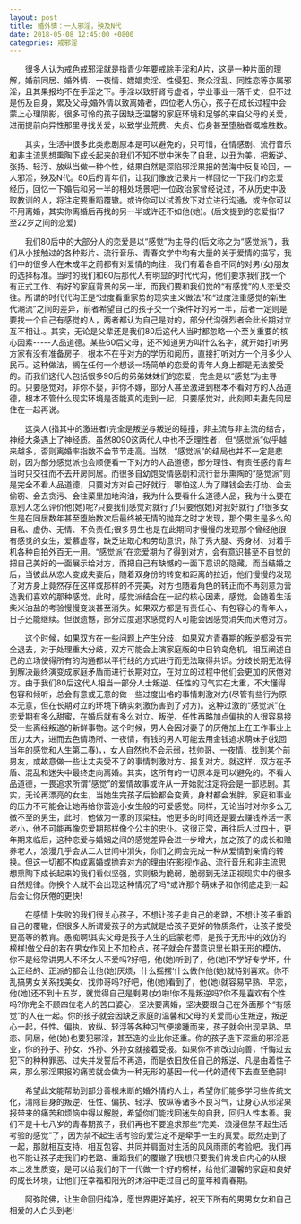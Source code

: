 ```yaml
---
layout: post
title: 婚外情：一人邪淫，殃及N代
date: 2018-05-08 12:45:00 +0800
categories: 戒邪淫
---
```


　　很多人认为戒色戒邪淫就是指青少年要戒除手淫和A片，这是一种片面的理解，婚前同居、婚外情、一夜情、嫖娼卖淫、性侵犯、聚众淫乱、同性恋等亦属邪淫，且其果报均不在手淫之下。手淫以致肝肾亏虚者，学业事业一落千丈，但不过是伤及自身，累及父母;婚外情以致离婚者，四位老人伤心，孩子在成长过程中会蒙上心理阴影，很多可怜的孩子因缺乏温馨的家庭环境和足够的来自父母的关爱，进而提前向异性那里寻找关爱，以致学业荒费、失贞、伤身甚至堕胎者概难胜数。
　　其实，生活中很多此类悲剧原本是可以避免的，只可惜，在情感剧、流行音乐和非主流思想熏陶下成长起来的我们不知不觉中迷失了自我，以丑为美，把叛逆、张扬、轻浮、放纵当做一种个性，结果自然是深陷邪淫果报的苦海中反复轮回，一人邪淫，殃及N代。80后的青年们，让我们像放记录片一样回忆一下我们的恋爱经历，回忆一下婚后和另一半的相处场景吧!一位政治家曾经说过，不从历史中汲取教训的人，将注定要重蹈覆辙。或许你可以试着放下对立进行沟通，或许你可以不用离婚，其实你离婚后再找的另一半或许还不如他(她)。(后文提到的恋爱指17至22岁之间的恋爱)
　　我们80后中的大部分人的恋爱是以“感觉”为主导的(后文称之为“感觉派”)，我们从小接触过的各种影片、流行音乐、青春文学中均有大量的关于爱情的描写，我们中的很多人在未成年之前都有对爱情的向往，我们有着各自不同的对男(女)朋友的选择标准。当时的我们和60后那代人有明显的时代代沟，他们要求我们找一个有正式工作、有好的家庭背景的另一半，而我们要和我们觉的“有感觉”的人恋爱交往。所谓的时代代沟正是“过度看重家势的现实主义做法”和“过度注重感觉的新生代潮流”之间的差异，前者希望自己的孩子交一个条件好的另一半，后者一定则是要找一个自己有感觉的人，两者都认为自己是对的，部分代沟强烈者会此长期对立互不相让.。其实，无论是父辈还是我们80后这代人当时都忽略一个至关重要的核心因素-----人品道德。某些60后父母，还不知道男方叫什么名字，就开始打听男方家有没有准备房子，根本不在乎对方的学历和阅历，直接打听对方一个月多少人民币。这种做法，搁在任何一个想谈一场简单的恋爱的青年人身上都是无法接受的。而我们这代人包括很多90后的弟弟妹妹们的恋爱，完全是以“感觉”为主导的。只要感觉对，非你不娶，非你不嫁，部分人甚至激进到根本不看对方的人品道德，根本不管什么现实环境是否能真的走到一起，只要感觉对，此刻即夫妻先同居住在一起再说。
　　这类人(指其中的激进者)完全是叛逆与叛逆的碰撞，非主流与非主流的结合，神经大条遇上了神经质。虽然8090这两代人中也不乏理性者，但“感觉派”似乎越来越多，否则离婚率指数不会节节走高。当然，“感觉派”的结局也并不一定是悲剧，因为部分感觉派也会顺便看一下对方的人品道德，部分理性、有责任感的青年当时只交往而不去开房同居。而很多自幼饱受情感剧和流行音乐熏陶的“感觉派”则是完全不看人品道德，只要对方对自己好就行，哪怕这人为了赚钱会去打劫、会去偷窃、会去贪污、会往菜里加地沟油，我为什么要看什么道德人品，我为什么要在意别人怎么评价他(她)呢?只要我们感觉对就行了!只要他(她)对我好就行了!很多女生是在同居数年甚至堕胎数次后最终被无情的抛弃之时才发现，那个男生是多么的自私、虚伪、无情、不负责任;很多男生也是在此期间才慢慢的发现那个曾经他很有感觉的女生，爱慕虚容，缺乏进取心和劳动意识，除了秀大腿、秀身材、对着手机各种自拍外百无一用。“感觉派”在恋爱期为了得到对方，会有意识甚至不自觉的把自己美好的一面展示给对方，而把自己有缺憾的一面下意识的隐藏，而当结婚之后，当彼此从恋人变成夫妻后，随着双身份的转变和距离的拉近，他们慢慢的发现了对方身上竟然存在这样或那样的不完美，对方也随着角色的转正而不再刻意为营造我们喜欢的那种感觉。此时，感觉派结合在一起的核心因素，感觉，会随着生活柴米油盐的考验慢慢变淡甚至消失。如果双方都是有责任心、有包容心的青年人，日子还能继续。但很遗憾，部分过度追求感觉的人可能会因感觉消失而厌倦对方。
　　这个时候，如果双方在一些问题上产生分歧，如果双方青春期的叛逆都没有完全退去，对于处理重大分歧，双方可能会上演家庭版的中日钓岛危机，相互阐述自己的立场使得所有的沟通都以平行线的方式进行而无法取得共识。分歧长期无法得到解决最终演变成家庭矛盾而进行长期对立，在对立的过程中他们会更加的厌倦对方。由于我们80后这代人相当一部分人士叛逆、任性的习气实在太重，不大懂得包容和倾听，总会有意或无意的做一些过度出格的事情刺激对方(尽管有些行为原本无意，但在长期对立的环境下确实刺激伤害到了对方)。这种过激的“感觉派”在恋爱期有多么甜蜜，在婚后就有多么对立。叛逆、任性再略加点偏执的人很容易接受一些离经叛道的新鲜事物。这个时候，男人会因对妻子的厌倦加上在工作事业上压力太大，进而去色情场所、一夜情，有钱的男人可能去用金钱追求萌妹子(找回当年的感觉和人生第二春)，，女人自然也不会示弱，找帅哥、一夜情、找到某个前男友，或故意做一些让丈夫受不了的事情刺激对方、报复对方。就这样，双方在矛盾、混乱和迷失中最终走向离婚。其实，这所有的一切原本是可以避免的。不看人品道德，一畏追求所谓“感觉”的爱情故事或许从一开始就注定将会是一部悲剧。其实，无论再漂亮的女生，当她生完孩子后脸都会变黄，身材都会发胖，家庭和事业的压力不可能会让她再给你营造小女生般的可爱感觉。同样，无论当时对你多么无微不至的男生，此时，他做为一家的顶梁柱，他更多的时间还是要去赚钱养活一家老小，他不可能再像恋爱期那样像个公主的忠仆。这很正常，再往后人过四十，更年期来临后，这种恋爱与婚姻之间的感觉差异会进一步增大，加之孩子的成长和赡养老人，浪漫几乎会从二人世间中消失，你们之间会完成一种从爱情到亲情的转换。但这一切都不构成离婚或抛弃对方的理由!在影视作品、流行音乐和非主流思想熏陶下成长起来的我们看似坚强，实则极为脆弱，脆弱到无法正视现实中的很多自然规律。你换个人就不会出现这种情况了吗?或许那个萌妹子和你彻底走到一起后会让你厌倦的更快!
　　在感情上失败的我们很关心孩子，不想让孩子走自己的老路，不想让孩子重蹈自己的覆辙，但很多人所谓爱孩子的方式就是给孩子更好的物质条件，让孩子接受更高等的教育。愚痴啊!其实父母是孩子人生的启蒙老师，是孩子无形中的效仿的榜样!做父母的若在男女作风上不加检点，孩子就会在潜意识里长期无形的模仿，你不是经常讲男人不坏女人不爱吗?好吧，他(她)听到了，他(她)不学好专学坏，什么正经的、正派的都会让他(她)厌烦，什么摇摆‘什么做作他(她)就特别喜欢。你不乱搞男女关系找美女、找帅哥吗?好吧，他(她)看到了，他(她)就容易早熟、早恋，他(她)还不到十五岁，就觉得自己是剩男(女)啦!你不是叛逆吗?你不是喜欢有个性吗?你完全不顾四位老人的苦口婆心，坚决要离婚，坚决要跟自己在外面那个“有感觉”的人在一起。你的孩子就会因缺乏家庭的温馨和父母的关爱而心生叛逆，叛逆心一起，任性、偏执、放纵、轻浮等各种习气便接踵而来，孩子就会出现早熟、早恋、同居，他(她)也要犯邪淫，甚至造的业比你还重。你的孩子造下深重的邪淫恶业，你的孙子、孙女、外孙、外孙女就接着受报。如果你不肯改过向善，忏悔过去犯下的种种罪恶、过失并发誓后不再造，而是依旧放任自己的叛逆、凡是由着性子来，那么邪淫果报的痛苦就会做为一种无形的基因一代一代的遗传下去直至绝嗣!
　　希望此文能帮助到部分善根未断的婚外情的人士，希望你们能多学习些传统文化，清除自身的叛逆、任性、偏执、轻浮、放纵等诸多不良习气，让身心从邪淫果报带来的痛苦和烦恼中得以解脱，希望你们能找回迷失的自我，回归人性本善。我们不是十七八岁的青春期孩子，我们再也不要追求那些“完美、浪漫但禁不起生活考验的感觉”了，因为禁不起生活考验的爱注定不是牵手一生的真爱。既然走到了一起，那就相互支持、相互包容、共同并肩面对生活的风风雨雨的考验吧。我们再也不能让孩子走我们的老路、重蹈我们的覆辙了!我想只要我们肯发自内心的从根本上发生质变，是可以给我们的下一代做一个好的榜样，给他们温馨的家庭和良好的成长环境，让他们在幸福和阳光的沐浴中走过自己的童年和青春期。
　　阿弥陀佛，让生命回归纯净，愿世界更好美好，祝天下所有的男男女女和自己相爱的人白头到老!
